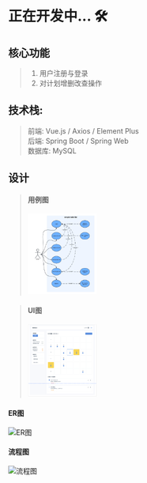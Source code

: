 # 正在开发中... 🛠️

## 核心功能
> 1. 用户注册与登录
> 2. 对计划增删改查操作

## 技术栈:
> 前端: Vue.js / Axios / Element Plus <br>
> 后端: Spring Boot / Spring Web <br>
> 数据库: MySQL

## 设计

> #### 用例图
> <img alt="用例图" src="docs/use-case-diagram-v0.2.jpeg" width="30%">

> #### UI图
> <img alt="UI图" src="docs/UI-design.png" width="30%">

#### ER图
<img alt="ER图" src="#">

#### 流程图
<img alt="流程图" src="#">